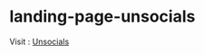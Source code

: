 # landing-page-unsocials

Visit : [Unsocials](abhishekchandra2522k.github.io/landing-page-unsocials/
)
